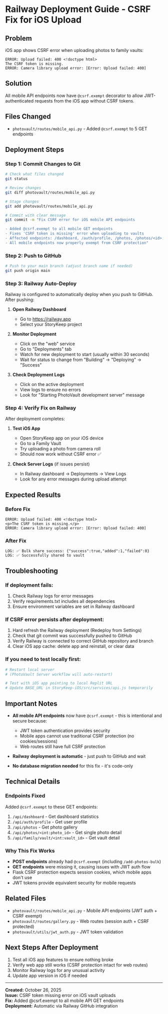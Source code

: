 # Railway Deployment Guide - CSRF Fix for iOS Upload

## Problem
iOS app shows CSRF error when uploading photos to family vaults:
```
ERROR: Upload failed: 400 <!doctype html>
The CSRF token is missing.
ERROR: Camera library upload error: [Error: Upload failed: 400]
```

## Solution
All mobile API endpoints now have `@csrf.exempt` decorator to allow JWT-authenticated requests from the iOS app without CSRF tokens.

## Files Changed
- `photovault/routes/mobile_api.py` - Added `@csrf.exempt` to 5 GET endpoints

## Deployment Steps

### Step 1: Commit Changes to Git
```bash
# Check what files changed
git status

# Review changes
git diff photovault/routes/mobile_api.py

# Stage changes
git add photovault/routes/mobile_api.py

# Commit with clear message
git commit -m "Fix CSRF error for iOS mobile API endpoints

- Added @csrf.exempt to all mobile GET endpoints
- Fixes 'CSRF token is missing' error when uploading to vaults
- Affected endpoints: /dashboard, /auth/profile, /photos, /photos/<id>, /family/vault/<id>
- All mobile endpoints now properly exempt from CSRF protection"
```

### Step 2: Push to GitHub
```bash
# Push to your main branch (adjust branch name if needed)
git push origin main
```

### Step 3: Railway Auto-Deploy
Railway is configured to automatically deploy when you push to GitHub. After pushing:

1. **Open Railway Dashboard**
   - Go to https://railway.app
   - Select your StoryKeep project

2. **Monitor Deployment**
   - Click on the "web" service
   - Go to "Deployments" tab
   - Watch for new deployment to start (usually within 30 seconds)
   - Wait for status to change from "Building" → "Deploying" → "Success"

3. **Check Deployment Logs**
   - Click on the active deployment
   - View logs to ensure no errors
   - Look for "Starting PhotoVault development server" message

### Step 4: Verify Fix on Railway
After deployment completes:

1. **Test iOS App**
   - Open StoryKeep app on your iOS device
   - Go to a Family Vault
   - Try uploading a photo from camera roll
   - Should now work without CSRF error ✅

2. **Check Server Logs** (if issues persist)
   - In Railway dashboard → Deployments → View Logs
   - Look for any error messages during upload attempt

## Expected Results

### Before Fix
```
ERROR: Upload failed: 400 <!doctype html>
<p>The CSRF token is missing.</p>
ERROR: Camera library upload error: [Error: Upload failed: 400]
```

### After Fix
```
LOG: ✅ Bulk share success: {"success":true,"added":1,"failed":0}
LOG: ✅ Successfully shared to vault
```

## Troubleshooting

### If deployment fails:
1. Check Railway logs for error messages
2. Verify requirements.txt includes all dependencies
3. Ensure environment variables are set in Railway dashboard

### If CSRF error persists after deployment:
1. Hard refresh the Railway deployment (Redeploy from Settings)
2. Check that git commit was successfully pushed to GitHub
3. Verify Railway is connected to correct GitHub repository and branch
4. Clear iOS app cache: delete app and reinstall, or clear data

### If you need to test locally first:
```bash
# Restart local server
# (PhotoVault Server workflow will auto-restart)

# Test with iOS app pointing to local Replit URL
# Update BASE_URL in StoryKeep-iOS/src/services/api.js temporarily
```

## Important Notes

- **All mobile API endpoints** now have `@csrf.exempt` - this is intentional and secure because:
  - JWT token authentication provides security
  - Mobile apps cannot use traditional CSRF protection (no cookies/sessions)
  - Web routes still have full CSRF protection
  
- **Railway deployment is automatic** - just push to GitHub and wait

- **No database migration needed** for this fix - it's code-only

## Technical Details

### Endpoints Fixed
Added `@csrf.exempt` to these GET endpoints:
1. `/api/dashboard` - Get dashboard statistics
2. `/api/auth/profile` - Get user profile
3. `/api/photos` - Get photo gallery
4. `/api/photos/<int:photo_id>` - Get single photo detail
5. `/api/family/vault/<int:vault_id>` - Get vault detail

### Why This Fix Works
- **POST endpoints** already had `@csrf.exempt` (including `/add-photos-bulk`)
- **GET endpoints** were missing it, causing issues with JWT auth flow
- Flask CSRF protection expects session cookies, which mobile apps don't use
- JWT tokens provide equivalent security for mobile requests

## Related Files
- `photovault/routes/mobile_api.py` - Mobile API endpoints (JWT auth + CSRF exempt)
- `photovault/routes/gallery.py` - Web routes (session auth + CSRF protected)
- `photovault/utils/jwt_auth.py` - JWT token validation

## Next Steps After Deployment
1. Test all iOS app features to ensure nothing broke
2. Verify web app still works (CSRF protection intact for web routes)
3. Monitor Railway logs for any unusual activity
4. Update app version in iOS if needed

---

**Created:** October 26, 2025  
**Issue:** CSRF token missing error on iOS vault uploads  
**Fix:** Added @csrf.exempt to all mobile API GET endpoints  
**Deployment:** Automatic via Railway GitHub integration
